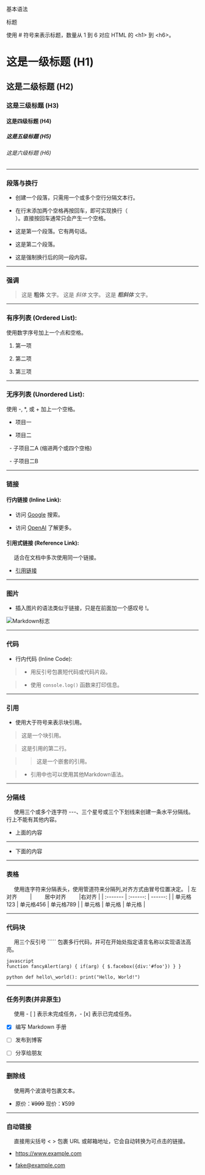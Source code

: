 基本语法

标题

使用 # 符号来表示标题，数量从 1 到 6 对应 HTML 的 \<h1> 到 \<h6>。

# 这是一级标题 (H1)
## 这是二级标题 (H2)
### 这是三级标题 (H3)
#### 这是四级标题 (H4)
##### 这是五级标题 (H5)
###### 这是六级标题 (H6)

---
### 段落与换行

- 创建一个段落，只需用一个或多个空行分隔文本行。


- 在行末添加两个空格再按回车，即可实现换行（<br>）。直接按回车通常只会产生一个空格。


- 这是第一个段落。它有两句话。



- 这是第二个段落。  

- 这是强制换行后的同一段内容。

---
### 强调

>这是 **粗体** 文字。
这是 *斜体* 文字。
这是 ***粗斜体*** 文字。

---
### 有序列表 (Ordered List):

使用数字序号加上一个点和空格。

1. 第一项

2. 第二项

3. 第三项

---
### 无序列表 (Unordered List):

使用 -, *, 或 + 加上一个空格。

- 项目一

- 项目二

&nbsp; - 子项目二A (缩进两个或四个空格)

&nbsp; - 子项目二B

---
### 链接

#### 行内链接 (Inline Link):

- 访问 [Google](https://www.google.com) 搜索。

- 访问 [OpenAI](https://www.openai.com "AI研究组织") 了解更多。


#### 引用式链接 (Reference Link):

&nbsp; &nbsp; &nbsp;适合在文档中多次使用同一个链接。

 - [引用链接][lunjack测试]

[lunjack测试]: https://www.google.com "这是引用链接测试"

---
### 图片

- 插入图片的语法类似于链接，只是在前面加一个感叹号 !。

![Markdown标志](https://markdown-here.com/img/icon256.png "Markdown Logo")

---
### 代码

- 行内代码 (Inline Code):

> - 用反引号包裹短代码或代码片段。

> - 使用 `console.log()` 函数来打印信息。

---
### 引用

- 使用大于符号来表示块引用。

> 这是一个块引用。

> 这是引用的第二行。

>

> > 这是一个嵌套的引用。

>

> - 引用中也可以使用其他Markdown语法。

---
### 分隔线

&nbsp; &nbsp; &nbsp;使用三个或多个连字符 ---、三个星号或三个下划线来创建一条水平分隔线。行上不能有其他内容。


- 上面的内容

---

- 下面的内容

---
### 表格

&nbsp; &nbsp; &nbsp;使用连字符来分隔表头，使用管道符来分隔列,对齐方式由冒号位置决定。
| <span style="padding: 0px 30px 0px 0px;">左对齐</span> | <span style="padding: 0px 30px;">居中对齐</span> |<span style="padding: 0px 0px 30px 0px ; ">右对齐</span> |
| :------- | :------: | ------: |
| 单元格123 |  单元格456  | 单元格789 |
| 单元格 |  单元格  | 单元格 |


---
### 代码块

&nbsp; &nbsp; &nbsp;用三个反引号 ````` 包裹多行代码，并可在开始处指定语言名称以实现语法高亮。

```
javascript 
function fancyAlert(arg) { if(arg) { $.facebox({div:'#foo'}) } } 
``` 
```
python def hello\_world(): print("Hello, World!")
``` 

---
### 任务列表(并非原生)

&nbsp; &nbsp; &nbsp;使用 - [ ] 表示未完成任务，- [x] 表示已完成任务。

- [x] 编写 Markdown 手册

- [ ] 发布到博客

- [ ] 分享给朋友


---
### 删除线

&nbsp; &nbsp; &nbsp;使用两个波浪号包裹文本。

- 原价：~~¥999~~ 现价：¥599


---
### 自动链接

&nbsp; &nbsp; &nbsp;直接用尖括号 < > 包裹 URL 或邮箱地址，它会自动转换为可点击的链接。

- <https://www.example.com>

- <fake@example.com>